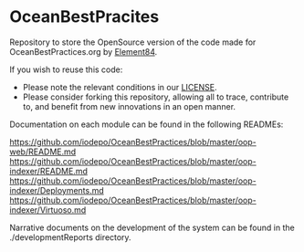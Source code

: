 # OceanBestPracites
Repository to store the OpenSource version of the code made for OceanBestPractices.org by [Element84](https://www.element84.com).

If you wish to reuse this code:
* Please note the relevant conditions in our [LICENSE](https://github.com/iodepo/OceanBestPractices/blob/master/LICENSE).
* Please consider forking this repository, allowing all to trace, contribute to, and benefit from new innovations in an open manner.

Documentation on each module can be found in the following READMEs:

https://github.com/iodepo/OceanBestPractices/blob/master/oop-web/README.md
https://github.com/iodepo/OceanBestPractices/blob/master/oop-indexer/README.md
https://github.com/iodepo/OceanBestPractices/blob/master/oop-indexer/Deployments.md
https://github.com/iodepo/OceanBestPractices/blob/master/oop-indexer/Virtuoso.md

Narrative documents on the development of the system can be found in the ./developmentReports directory.